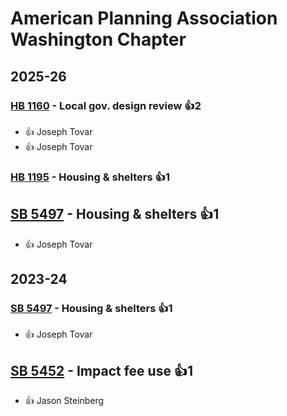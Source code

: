 # American Planning Association Washington Chapter
## 2025-26

### [HB 1160](/bill/2025-26/hb/1160/) - Local gov. design review 👍2  
* 👍 Joseph Tovar
* 👍 Joseph Tovar

### [HB 1195](/bill/2025-26/hb/1195/) - Housing & shelters 👍1  

## [SB 5497](/bill/2025-26/sb/5497/) - Housing & shelters 👍1  
* 👍 Joseph Tovar

## 2023-24

### [SB 5497](/bill/2023-24/sb/5497/) - Housing & shelters 👍1  
* 👍 Joseph Tovar

## [SB 5452](/bill/2023-24/sb/5452/) - Impact fee use 👍1  
* 👍 Jason Steinberg
